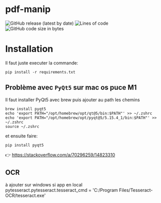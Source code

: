 # pdf-manip
![GitHub release (latest by date)](https://img.shields.io/github/v/release/pacourbet/pdf-manip?display_name=tag&style=plastic)
![Lines of code](https://img.shields.io/tokei/lines/github/pacourbet/pdf-manip?style=plastic)
![GitHub code size in bytes](https://img.shields.io/github/languages/code-size/pacourbet/pdf-manip?style=plastic)

# Installation

Il faut juste executer la commande:

`pip install -r requirements.txt`

## Problème avec `PyQt5` sur mac os puce M1

Il faut installer PyQt5 avec brew puis ajouter au path les chemins

```
brew install pyqt5
echo 'export PATH="/opt/homebrew/opt/qt@5/bin:$PATH"' >> ~/.zshrc
echo 'export PATH="/opt/homebrew/opt/pyqt@5/5.15.4_1/bin:$PATH"' >> ~/.zshrc
source ~/.zshrc
```

et ensuite faire:

`pip install pyqt5`

:point_right: https://stackoverflow.com/a/70296259/14823310

## OCR 
à ajouter sur windows si app en local
pytesseract.pytesseract.tesseract_cmd = 'C:/Program Files/Tesseract-OCR/tesseract.exe'
